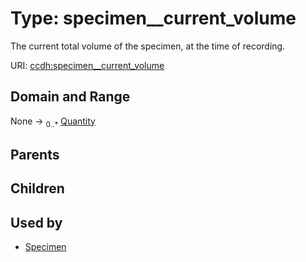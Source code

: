 
# Type: specimen__current_volume


The current total volume of the specimen, at the time of recording.

URI: [ccdh:specimen__current_volume](https://example.org/ccdh/specimen__current_volume)


## Domain and Range

None ->  <sub>0..*</sub> [Quantity](Quantity.md)

## Parents


## Children


## Used by

 * [Specimen](Specimen.md)
